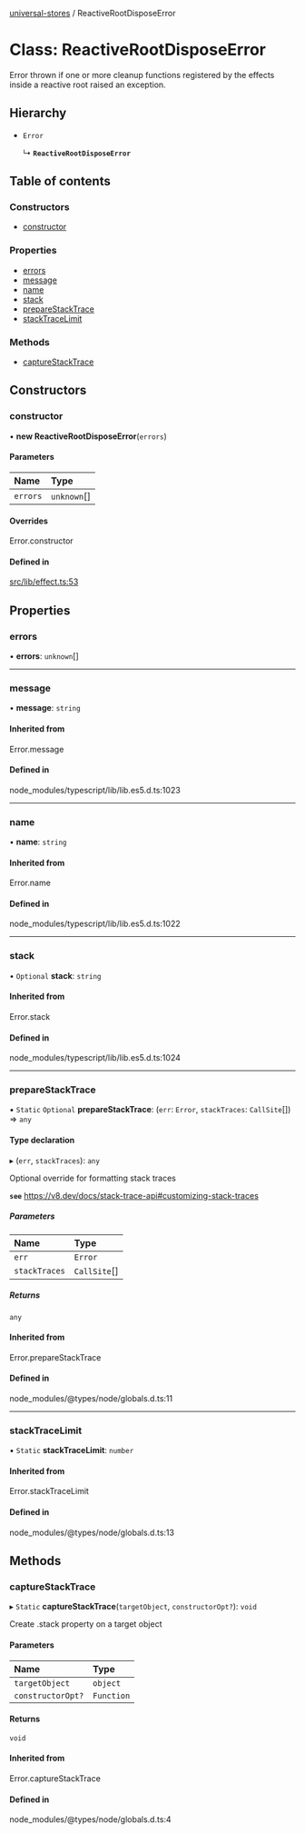 [universal-stores](../README.md) / ReactiveRootDisposeError

# Class: ReactiveRootDisposeError

Error thrown if one or more cleanup functions registered by the effects inside a reactive
root raised an exception.

## Hierarchy

- `Error`

  ↳ **`ReactiveRootDisposeError`**

## Table of contents

### Constructors

- [constructor](ReactiveRootDisposeError.md#constructor)

### Properties

- [errors](ReactiveRootDisposeError.md#errors)
- [message](ReactiveRootDisposeError.md#message)
- [name](ReactiveRootDisposeError.md#name)
- [stack](ReactiveRootDisposeError.md#stack)
- [prepareStackTrace](ReactiveRootDisposeError.md#preparestacktrace)
- [stackTraceLimit](ReactiveRootDisposeError.md#stacktracelimit)

### Methods

- [captureStackTrace](ReactiveRootDisposeError.md#capturestacktrace)

## Constructors

### constructor

• **new ReactiveRootDisposeError**(`errors`)

#### Parameters

| Name | Type |
| :------ | :------ |
| `errors` | `unknown`[] |

#### Overrides

Error.constructor

#### Defined in

[src/lib/effect.ts:53](https://github.com/cdellacqua/stores.js/blob/main/src/lib/effect.ts#L53)

## Properties

### errors

• **errors**: `unknown`[]

___

### message

• **message**: `string`

#### Inherited from

Error.message

#### Defined in

node_modules/typescript/lib/lib.es5.d.ts:1023

___

### name

• **name**: `string`

#### Inherited from

Error.name

#### Defined in

node_modules/typescript/lib/lib.es5.d.ts:1022

___

### stack

• `Optional` **stack**: `string`

#### Inherited from

Error.stack

#### Defined in

node_modules/typescript/lib/lib.es5.d.ts:1024

___

### prepareStackTrace

▪ `Static` `Optional` **prepareStackTrace**: (`err`: `Error`, `stackTraces`: `CallSite`[]) => `any`

#### Type declaration

▸ (`err`, `stackTraces`): `any`

Optional override for formatting stack traces

**`see`** https://v8.dev/docs/stack-trace-api#customizing-stack-traces

##### Parameters

| Name | Type |
| :------ | :------ |
| `err` | `Error` |
| `stackTraces` | `CallSite`[] |

##### Returns

`any`

#### Inherited from

Error.prepareStackTrace

#### Defined in

node_modules/@types/node/globals.d.ts:11

___

### stackTraceLimit

▪ `Static` **stackTraceLimit**: `number`

#### Inherited from

Error.stackTraceLimit

#### Defined in

node_modules/@types/node/globals.d.ts:13

## Methods

### captureStackTrace

▸ `Static` **captureStackTrace**(`targetObject`, `constructorOpt?`): `void`

Create .stack property on a target object

#### Parameters

| Name | Type |
| :------ | :------ |
| `targetObject` | `object` |
| `constructorOpt?` | `Function` |

#### Returns

`void`

#### Inherited from

Error.captureStackTrace

#### Defined in

node_modules/@types/node/globals.d.ts:4
